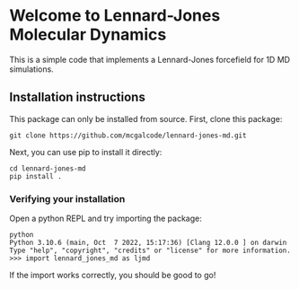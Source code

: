 # Welcome to Lennard-Jones Molecular Dynamics

This is a simple code that implements a Lennard-Jones forcefield for 1D MD simulations.

## Installation instructions

This package can only be installed from source. First, clone this package:

```
git clone https://github.com/mcgalcode/lennard-jones-md.git
```

Next, you can use pip to install it directly:

```
cd lennard-jones-md
pip install .
```

### Verifying your installation

Open a python REPL and try importing the package:

```
python
Python 3.10.6 (main, Oct  7 2022, 15:17:36) [Clang 12.0.0 ] on darwin
Type "help", "copyright", "credits" or "license" for more information.
>>> import lennard_jones_md as ljmd
```

If the import works correctly, you should be good to go!